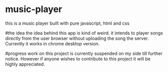 # music-player
this is a music player built with pure javascript, html and css

#the idea
the idea behind this app is kind of weird. it intends to player songs directly from the user browser without uploading the song the server.
Currently it works in chrome desktop version.

#progress
work on this project is currently suspended on my side till further notice. However if anyone wishes to contribute to this project it will be highly appreciated.


